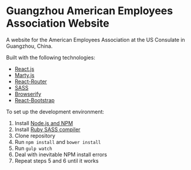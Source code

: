Guangzhou American Employees Association Website
===

A website for the American Employees Association at the US Consulate in Guangzhou, China.  

Built with the following technologies:

* [React.js](https://facebook.github.io/react/)
* [Marty.js](https://martyjs.org)
* [React-Router](https://github.com/rackt/react-router)
* [SASS](http://sass-lang.com/)
* [Browserify](http://browserify.org/)
* [React-Bootstrap](http://react-bootstrap.github.io/)

To set up the development environment:

1. Install [Node.js and NPM](https://nodejs.org/)
2. Install [Ruby SASS compiler](http://sass-lang.com/install)
3. Clone repository
4. Run ```npm install``` and ```bower install```
5. Run ```gulp watch```
6. Deal with inevitable NPM install errors
7. Repeat steps 5 and 6 until it works


